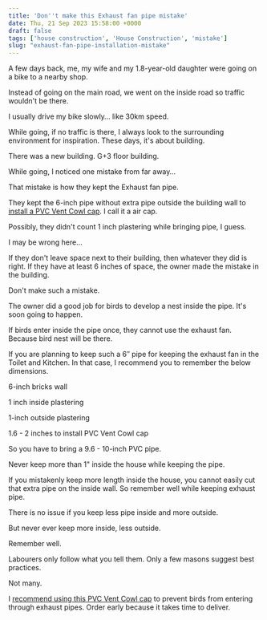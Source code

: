 ```yaml
---
title: 'Don''t make this Exhaust fan pipe mistake'
date: Thu, 21 Sep 2023 15:58:00 +0000
draft: false
tags: ['house construction', 'House Construction', 'mistake']
slug: "exhaust-fan-pipe-installation-mistake"
---
```


A few days back, me, my wife and my 1.8-year-old daughter were going on a bike to a nearby shop.

Instead of going on the main road, we went on the inside road so traffic wouldn't be there.

I usually drive my bike slowly… like 30km speed.

While going, if no traffic is there, I always look to the surrounding environment for inspiration. These days, it's about building.

There was a new building. G+3 floor building.

While going, I noticed one mistake from far away…

That mistake is how they kept the Exhaust fan pipe.

They kept the 6-inch pipe without extra pipe outside the building wall to [install a PVC Vent Cowl cap](https://houseconstructionguide.com/prevent-birds-entering-through-pipes/). I call it a air cap.

Possibly, they didn't count 1 inch plastering while bringing pipe, I guess.

I may be wrong here…

If they don't leave space next to their building, then whatever they did is right. If they have at least 6 inches of space, the owner made the mistake in the building.

Don't make such a mistake.

The owner did a good job for birds to develop a nest inside the pipe. It's soon going to happen.

If birds enter inside the pipe once, they cannot use the exhaust fan. Because bird nest will be there.

If you are planning to keep such a 6″ pipe for keeping the exhaust fan in the Toilet and Kitchen. In that case, I recommend you to remember the below dimensions.

6-inch bricks wall

1 inch inside plastering

1-inch outside plastering

1.6 - 2 inches to install PVC Vent Cowl cap

So you have to bring a 9.6 - 10-inch PVC pipe.

Never keep more than 1" inside the house while keeping the pipe.

If you mistakenly keep more length inside the house, you cannot easily cut that extra pipe on the inside wall. So remember well while keeping exhaust pipe.

There is no issue if you keep less pipe inside and more outside.

But never ever keep more inside, less outside.

Remember well.

Labourers only follow what you tell them. Only a few masons suggest best practices.

Not many.

I [recommend using this PVC Vent Cowl cap](https://houseconstructionguide.com/prevent-birds-entering-through-pipes/) to prevent birds from entering through exhaust pipes. Order early because it takes time to deliver.